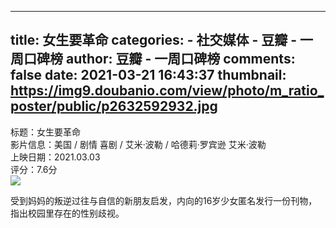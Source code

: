 
---
title: 女生要革命
categories: 
    - 社交媒体
    - 豆瓣 - 一周口碑榜
author: 豆瓣 - 一周口碑榜
comments: false
date: 2021-03-21 16:43:37
thumbnail: https://img9.doubanio.com/view/photo/m_ratio_poster/public/p2632592932.jpg
---

<div>   
标题：女生要革命 <br> 影片信息：美国 / 剧情 喜剧 / 艾米·波勒 / 哈德莉·罗宾逊 艾米·波勒 <br> 上映日期：2021.03.03 <br> 评分：7.6分 <br> <img src="https://img9.doubanio.com/view/photo/m_ratio_poster/public/p2632592932.jpg" referrerpolicy="no-referrer"> <p>受到妈妈的叛逆过往与自信的新朋友启发，内向的16岁少女匿名发行一份刊物，指出校园里存在的性别歧视。</p>  
</div>
            